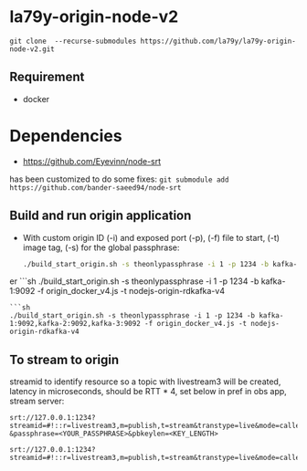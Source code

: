 # la79y-origin-node-v2
`git clone  --recurse-submodules https://github.com/la79y/la79y-origin-node-v2.git`

## Requirement
- docker

# Dependencies
- https://github.com/Eyevinn/node-srt

has been customized to do some fixes:
`git submodule add https://github.com/bander-saeed94/node-srt`

## Build and run origin application
- With custom origin ID (-i) and exposed port (-p),  (-f) file to start, (-t) image tag, (-s) for the global passphrase:
  ```sh
  ./build_start_origin.sh -s theonlypassphrase -i 1 -p 1234 -b kafka-server:9092 -f origin_docker_v4.js -t nodejs-origin-rdkafka-v4
  ```
er  ```sh
  ./build_start_origin.sh -s theonlypassphrase -i 1 -p 1234 -b kafka-1:9092 -f origin_docker_v4.js -t nodejs-origin-rdkafka-v4
  ```
  ```sh
  ./build_start_origin.sh -s theonlypassphrase -i 1 -p 1234 -b kafka-1:9092,kafka-2:9092,kafka-3:9092 -f origin_docker_v4.js -t nodejs-origin-rdkafka-v4
  ```

## To stream to origin
streamid to identify resource so a topic with livestream3 will be created, latency in microseconds, should be RTT * 4, set below in pref in obs app, stream server:     
```
srt://127.0.0.1:1234?streamid=#!::r=livestream3,m=publish,t=stream&transtype=live&mode=caller&latency=3200000
&passphrase=<YOUR_PASSPHRASE>&pbkeylen=<KEY_LENGTH>
```
```shell
srt://127.0.0.1:1234?streamid=#!::r=livestream3,m=publish,t=stream&transtype=live&mode=caller&latency=3200000&passphrase=theonlypassphrase&pbkeylen=16
```